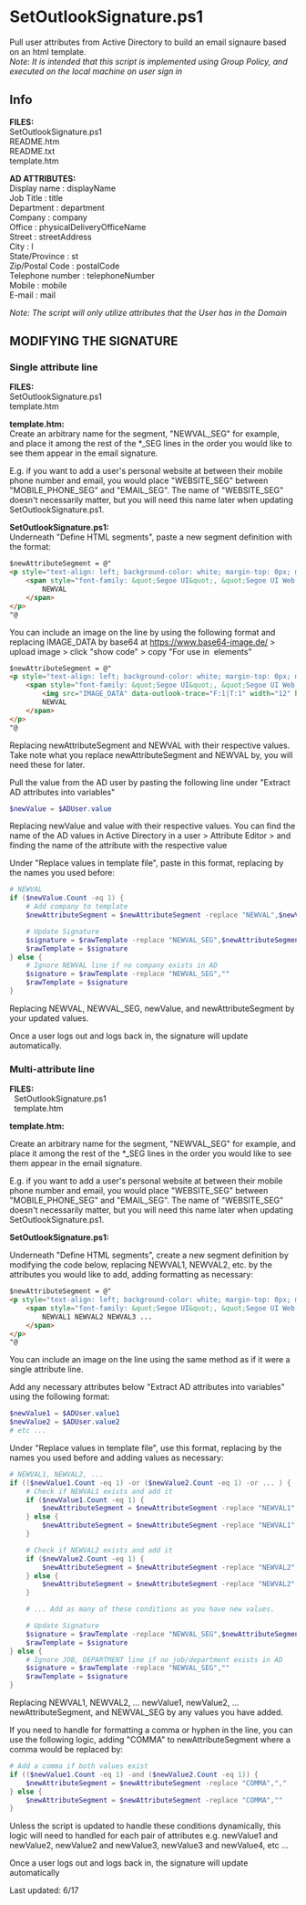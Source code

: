 
# SetOutlookSignature.ps1

Pull user attributes from Active Directory to build an email signaure based on an html template. <br>
*Note: It is intended that this script is implemented using Group Policy, and executed on the local machine on user sign in*

## Info

**FILES:** <br>
SetOutlookSignature.ps1  <br>
README.htm            
README.txt          
template.htm <br>                    

**AD ATTRIBUTES:** <br>
Display name      : displayName <br>
Job Title         : title <br>
Department        : department <br>
Company           : company <br>
Office            : physicalDeliveryOfficeName <br>
Street            : streetAddress <br>
City              : l <br>
State/Province    : st <br>
Zip/Postal Code   : postalCode      
Telephone number  : telephoneNumber <br>
Mobile            : mobile <br>
E-mail            : mail

*Note: The script will only utilize attributes that the User has in the Domain*
## MODIFYING THE SIGNATURE
### Single attribute line

**FILES:** <br>
SetOutlookSignature.ps1 <br>
template.htm  

**template.htm:** <br>
Create an arbitrary name for the segment, "NEWVAL_SEG" for example,   
and place it among the rest of the *_SEG lines in the order you would
like to see them appear in the email signature.

E.g. if you want to add a user's personal website at between their mobile
phone number and email, you would place "WEBSITE_SEG" between "MOBILE_PHONE_SEG"
and "EMAIL_SEG". The name of "WEBSITE_SEG" doesn't necessarily matter, but you will
need this name later when updating SetOutlookSignature.ps1.

**SetOutlookSignature.ps1:** <br>
Underneath "Define HTML segments", paste a new segment definition with the format:
```html
$newAttributeSegment = @"
<p style="text-align: left; background-color: white; margin-top: 0px; margin-bottom: 3pt;">
	<span style="font-family: &quot;Segoe UI&quot;, &quot;Segoe UI Web (West European)&quot;, &quot;Segoe UI&quot;, -apple-system, BlinkMacSystemFont, Roboto, &quot;Helvetica Neue&quot;, sans-serif; font-size: 9pt; color: rgb(53, 123, 20);">
		NEWVAL
	</span>
</p>
"@
```

You can include an image on the line by using the following format and replacing IMAGE_DATA by base64 at 
https://www.base64-image.de/ > upload image > click "show code" > copy "For use in <img> elements"
```html
$newAttributeSegment = @"
<p style="text-align: left; background-color: white; margin-top: 0px; margin-bottom: 3pt;">
	<span style="font-family: &quot;Segoe UI&quot;, &quot;Segoe UI Web (West European)&quot;, &quot;Segoe UI&quot;, -apple-system, BlinkMacSystemFont, Roboto, &quot;Helvetica Neue&quot;, sans-serif; font-size: 9pt; color: rgb(53, 123, 20);">
		<img src="IMAGE_DATA" data-outlook-trace="F:1|T:1" width="12" height="12" style="width: 9.72pt; height: 9.72pt; min-width: auto; min-height: auto; margin: 0px; vertical-align: top;">
		NEWVAL
	</span>
</p>
"@
```

Replacing newAttributeSegment and NEWVAL with their respective values. 
Take note what you replace newAttributeSegment and NEWVAL by, you will need these for later.

Pull the value from the AD user by pasting the following line under "Extract AD attributes into variables"

```ps1
$newValue = $ADUser.value
```

Replacing newValue and value with their respective values. You can find the name of the AD values in 
Active Directory in a user > Attribute Editor > and finding the name of the attribute with the respective value

Under "Replace values in template file", paste in this format, replacing by the names you used before:
```ps1
# NEWVAL
if ($newValue.Count -eq 1) {
	# Add company to template
	$newAttributeSegment = $newAttributeSegment -replace "NEWVAL",$newValue

	# Update Signature
	$signature = $rawTemplate -replace "NEWVAL_SEG",$newAttributeSegment
	$rawTemplate = $signature
} else {
	# Ignore NEWVAL line if no company exists in AD
	$signature = $rawTemplate -replace "NEWVAL_SEG",""
	$rawTemplate = $signature
}
```

Replacing NEWVAL, NEWVAL_SEG, newValue, and newAttributeSegment by your updated values.

Once a user logs out and logs back in, the signature will update automatically.

### Multi-attribute line

**FILES:** <br>
&nbsp;&nbsp;SetOutlookSignature.ps1 <br>
&nbsp;&nbsp;template.htm <br>

**template.htm:** <br>

Create an arbitrary name for the segment, "NEWVAL_SEG" for example,
and place it among the rest of the *_SEG lines in the order you would
like to see them appear in the email signature.

E.g. if you want to add a user's personal website at between their mobile
phone number and email, you would place "WEBSITE_SEG" between "MOBILE_PHONE_SEG"
and "EMAIL_SEG". The name of "WEBSITE_SEG" doesn't necessarily matter, but you will
need this name later when updating SetOutlookSignature.ps1.

**SetOutlookSignature.ps1:** <br>

Underneath "Define HTML segments", create a new segment definition by modifying the code below,
replacing NEWVAL1, NEWVAL2, etc. by the attributes you would like to add, adding formatting as necessary:
```html
$newAttributeSegment = @"
<p style="text-align: left; background-color: white; margin-top: 0px; margin-bottom: 3pt;">
	<span style="font-family: &quot;Segoe UI&quot;, &quot;Segoe UI Web (West European)&quot;, &quot;Segoe UI&quot;, -apple-system, BlinkMacSystemFont, Roboto, &quot;Helvetica Neue&quot;, sans-serif; font-size: 9pt; color: rgb(53, 123, 20);">
		NEWVAL1 NEWVAL2 NEWVAL3 ...
	</span>
</p>
"@
```

You can include an image on the line using the same method as if it were a single attribute line. 

Add any necessary attributes below "Extract AD attributes into variables" using the following format:

```ps1
$newValue1 = $ADUser.value1
$newValue2 = $ADUser.value2
# etc ...
```

Under "Replace values in template file", use this format, replacing by the names you used before and adding 
values as necessary:
```ps1
# NEWVAL1, NEWVAL2, ...
if (($newValue1.Count -eq 1) -or ($newValue2.Count -eq 1) -or ... ) {
	# Check if NEWVAL1 exists and add it
	if ($newValue1.Count -eq 1) {
		$newAttributeSegment = $newAttributeSegment -replace "NEWVAL1",$newval1
	} else {
		$newAttributeSegment = $newAttributeSegment -replace "NEWVAL1",""
	}

	# Check if NEWVAL2 exists and add it
	if ($newValue2.Count -eq 1) {
		$newAttributeSegment = $newAttributeSegment -replace "NEWVAL2",$newval2
	} else {
		$newAttributeSegment = $newAttributeSegment -replace "NEWVAL2",""
	}

	# ... Add as many of these conditions as you have new values. 

	# Update Signature
	$signature = $rawTemplate -replace "NEWVAL_SEG",$newAttributeSegment
	$rawTemplate = $signature
} else {
	# Ignore JOB, DEPARTMENT line if no job/department exists in AD
	$signature = $rawTemplate -replace "NEWVAL_SEG",""
	$rawTemplate = $signature
}
```
Replacing NEWVAL1, NEWVAL2, ... newValue1, newValue2, ... newAttributeSegment, and NEWVAL_SEG 
by any values you have added.

If you need to handle for formatting a comma or hyphen in the line, you can use the following logic,
adding "COMMA" to newAttributeSegment where a comma would be replaced by:
```ps1
# Add a comma if both values exist
if (($newValue1.Count -eq 1) -and ($newValue2.Count -eq 1)) {
	$newAttributeSegment = $newAttributeSegment -replace "COMMA",","
} else {
	$newAttributeSegment = $newAttributeSegment -replace "COMMA",""
}
```
Unless the script is updated to handle these conditions dynamically, this logic will
need to handled for each pair of attributes 
e.g. newValue1 and newValue2, newValue2 and newValue3, newValue3 and newValue4, etc ...

Once a user logs out and logs back in, the signature will update automatically

Last updated: 6/17

